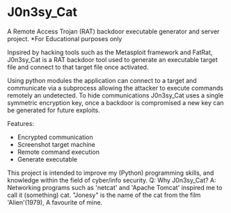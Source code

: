 # J0n3sy_Cat
A Remote Access Trojan (RAT) backdoor executable generator and server project. 
*For Educational purposes only

Inpsired by hacking tools such as the Metasploit framework and FatRat, J0n3sy_Cat is a RAT backdoor tool used to generate an executable target file and connect to that target file once activated.

Using python modules the application can connect to a target and communicate via a subprocess allowing the attacker to execute commands remotely an undetected. To hide communications J0n3sy_Cat uses a single symmetric encryption key, once a backdoor is compromised a new key can be generated for future exploits.

Features:
 - Encrypted communication
 - Screenshot target machine
 - Remote command execution
 - Generate executable
 
This project is intended to improve my (Python) programming skills, and knowledge within the field of cyber/info security.
Q: Why J0n3sy_Cat?
A: Networking programs such as 'netcat' and 'Apache Tomcat' inspired me to call it (something) cat. "Jonesy" is the name of the cat from the film 'Alien'(1979), A favourite of mine.
